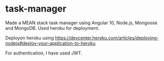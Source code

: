 # task-manager
Made a MEAN stack task manager using Angular 10, Node.js, Mongoose and MongoDB.
Used heroku for deployment.

Deployon heroku using
https://devcenter.heroku.com/articles/deploying-nodejs#deploy-your-application-to-heroku

For authentication, I have used JWT.
